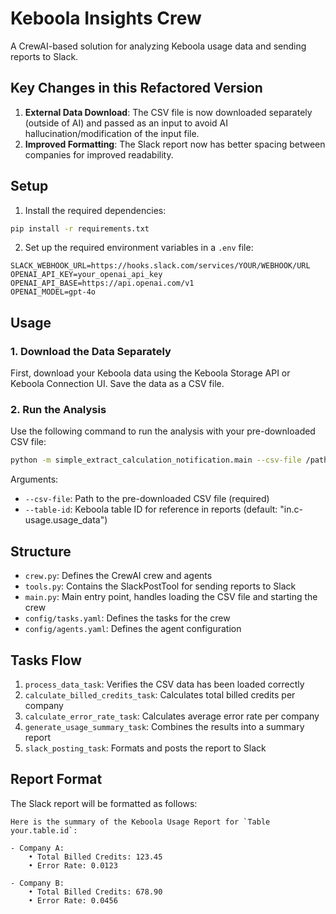 # Keboola Insights Crew

A CrewAI-based solution for analyzing Keboola usage data and sending reports to Slack.

## Key Changes in this Refactored Version

1. **External Data Download**: The CSV file is now downloaded separately (outside of AI) and passed as an input to avoid AI hallucination/modification of the input file.
2. **Improved Formatting**: The Slack report now has better spacing between companies for improved readability.

## Setup

1. Install the required dependencies:
```bash
pip install -r requirements.txt
```

2. Set up the required environment variables in a `.env` file:
```
SLACK_WEBHOOK_URL=https://hooks.slack.com/services/YOUR/WEBHOOK/URL
OPENAI_API_KEY=your_openai_api_key
OPENAI_API_BASE=https://api.openai.com/v1
OPENAI_MODEL=gpt-4o
```

## Usage

### 1. Download the Data Separately

First, download your Keboola data using the Keboola Storage API or Keboola Connection UI. Save the data as a CSV file.

### 2. Run the Analysis

Use the following command to run the analysis with your pre-downloaded CSV file:

```bash
python -m simple_extract_calculation_notification.main --csv-file /path/to/your/data.csv --table-id your.table.id
```

Arguments:
- `--csv-file`: Path to the pre-downloaded CSV file (required)
- `--table-id`: Keboola table ID for reference in reports (default: "in.c-usage.usage_data")

## Structure

- `crew.py`: Defines the CrewAI crew and agents
- `tools.py`: Contains the SlackPostTool for sending reports to Slack
- `main.py`: Main entry point, handles loading the CSV file and starting the crew
- `config/tasks.yaml`: Defines the tasks for the crew
- `config/agents.yaml`: Defines the agent configuration

## Tasks Flow

1. `process_data_task`: Verifies the CSV data has been loaded correctly
2. `calculate_billed_credits_task`: Calculates total billed credits per company
3. `calculate_error_rate_task`: Calculates average error rate per company
4. `generate_usage_summary_task`: Combines the results into a summary report
5. `slack_posting_task`: Formats and posts the report to Slack

## Report Format

The Slack report will be formatted as follows:

```
Here is the summary of the Keboola Usage Report for `Table your.table.id`:

- Company A:
	• Total Billed Credits: 123.45
	• Error Rate: 0.0123

- Company B:
	• Total Billed Credits: 678.90
	• Error Rate: 0.0456
```
